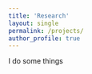 ```yaml
---
title: 'Research'
layout: single
permalink: /projects/
author_profile: true
---
```


I do some things
